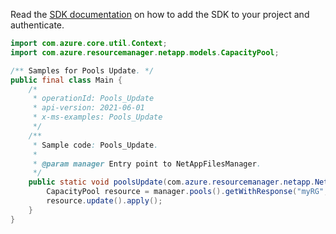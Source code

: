Read the [SDK documentation](https://github.com/Azure/azure-sdk-for-java/blob/azure-resourcemanager-netapp_1.0.0-beta.5/sdk/netapp/azure-resourcemanager-netapp/README.md) on how to add the SDK to your project and authenticate.

```java
import com.azure.core.util.Context;
import com.azure.resourcemanager.netapp.models.CapacityPool;

/** Samples for Pools Update. */
public final class Main {
    /*
     * operationId: Pools_Update
     * api-version: 2021-06-01
     * x-ms-examples: Pools_Update
     */
    /**
     * Sample code: Pools_Update.
     *
     * @param manager Entry point to NetAppFilesManager.
     */
    public static void poolsUpdate(com.azure.resourcemanager.netapp.NetAppFilesManager manager) {
        CapacityPool resource = manager.pools().getWithResponse("myRG", "account1", "pool1", Context.NONE).getValue();
        resource.update().apply();
    }
}
```
